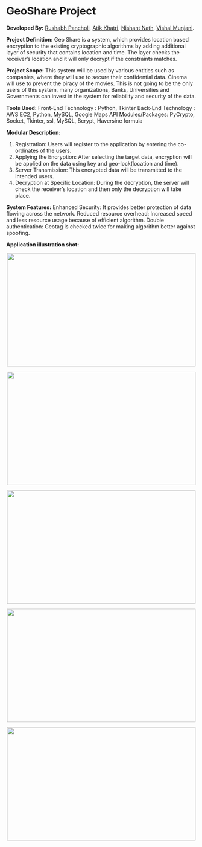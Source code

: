# **GeoShare Project**

**Developed By:** [Rushabh Pancholi](https://www.linkedin.com/in/rushabh-pancholi-62235b166/), [Atik Khatri](https://www.linkedin.com/in/atikkhatri/), [Nishant Nath](https://www.linkedin.com/in/nishant-nath-a86a61129/), [Vishal Munjani](https://www.linkedin.com/in/vishal-munjani-689a21147/).


**Project Definition:** Geo Share is a system, which provides location based encryption to the existing cryptographic algorithms by adding additional layer of security that contains location and time. The layer checks the receiver’s location and it will only decrypt if the constraints matches.

**Project Scope:** This system will be used by various entities such as companies, where they will use to secure their confidential data. Cinema will use to prevent the piracy of the movies. This is not going to be the only users of this system, many organizations, Banks, Universities and Governments can invest in the system for reliability and security of the data.

**Tools Used:**
Front-End Technology : Python, Tkinter
Back-End Technology : AWS EC2, Python, MySQL, Google Maps API
Modules/Packages: PyCrypto, Socket, Tkinter, ssl, MySQL, Bcrypt, Haversine formula

**Modular Description:**
1. Registration: Users will register to the application by entering the co-ordinates of the users.
2. Applying the Encryption: After selecting the target data, encryption will be applied on the data using key and geo-lock(location and time).
3. Server Transmission: This encrypted data will be transmitted to the intended users.
4. Decryption at Specific Location: During the decryption, the server will check the receiver’s location and then only the decryption will take place.

**System Features:**
Enhanced Security: It provides better protection of data flowing across the network.
Reduced resource overhead: Increased speed and less resource usage because of efficient algorithm.
Double authentication: Geotag is checked twice for making algorithm better against spoofing.

**Application illustration shot:**

<p align="center"><img align="centre" width="500" height="300" src="https://i.imgur.com/UjwvxHe.png"></p> 
<p align="center"><img align="center" width="500" height="300" src="https://i.imgur.com/4GR8MZT.png"></p>
<p align="center"><img align="center" width="500" height="300" src="https://i.imgur.com/lVIQLYp.png"></p>
<p align="center"><img align="center" width="500" height="300" src="https://i.imgur.com/pJ59vun.png"></p>
<p align="center"><img align="center" width="500" height="300" src="https://i.imgur.com/IY479US.png"></p>
